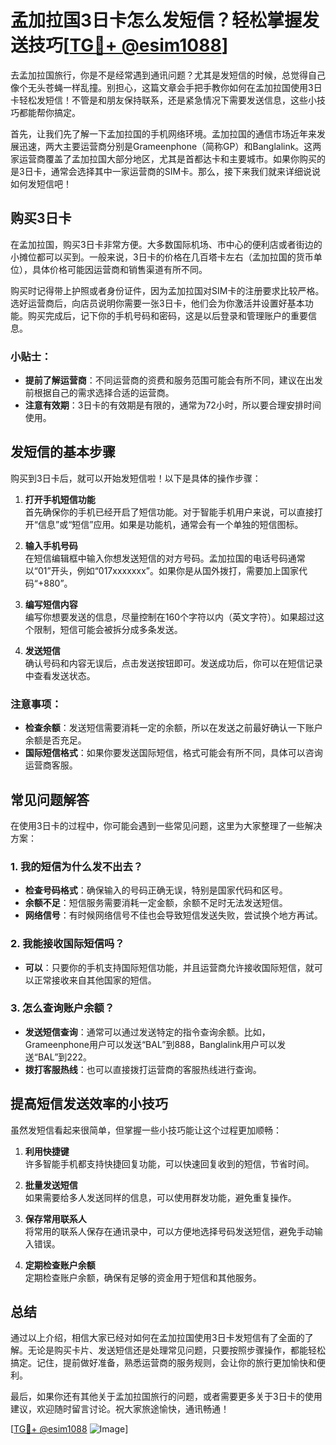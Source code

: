 # 孟加拉国3日卡怎么发短信？轻松掌握发送技巧[[TG💪+ @esim1088](https://t.me/s/esim1088)]

去孟加拉国旅行，你是不是经常遇到通讯问题？尤其是发短信的时候，总觉得自己像个无头苍蝇一样乱撞。别担心，这篇文章会手把手教你如何在孟加拉国使用3日卡轻松发短信！不管是和朋友保持联系，还是紧急情况下需要发送信息，这些小技巧都能帮你搞定。

首先，让我们先了解一下孟加拉国的手机网络环境。孟加拉国的通信市场近年来发展迅速，两大主要运营商分别是Grameenphone（简称GP）和Banglalink。这两家运营商覆盖了孟加拉国大部分地区，尤其是首都达卡和主要城市。如果你购买的是3日卡，通常会选择其中一家运营商的SIM卡。那么，接下来我们就来详细说说如何发短信吧！

## 购买3日卡

在孟加拉国，购买3日卡非常方便。大多数国际机场、市中心的便利店或者街边的小摊位都可以买到。一般来说，3日卡的价格在几百塔卡左右（孟加拉国的货币单位），具体价格可能因运营商和销售渠道有所不同。

购买时记得带上护照或者身份证件，因为孟加拉国对SIM卡的注册要求比较严格。选好运营商后，向店员说明你需要一张3日卡，他们会为你激活并设置好基本功能。购买完成后，记下你的手机号码和密码，这是以后登录和管理账户的重要信息。

### 小贴士：
- **提前了解运营商**：不同运营商的资费和服务范围可能会有所不同，建议在出发前根据自己的需求选择合适的运营商。
- **注意有效期**：3日卡的有效期是有限的，通常为72小时，所以要合理安排时间使用。

## 发短信的基本步骤

购买到3日卡后，就可以开始发短信啦！以下是具体的操作步骤：

1. **打开手机短信功能**  
   首先确保你的手机已经开启了短信功能。对于智能手机用户来说，可以直接打开“信息”或“短信”应用。如果是功能机，通常会有一个单独的短信图标。

2. **输入手机号码**  
   在短信编辑框中输入你想发送短信的对方号码。孟加拉国的电话号码通常以“01”开头，例如“017xxxxxxx”。如果你是从国外拨打，需要加上国家代码“+880”。

3. **编写短信内容**  
   编写你想要发送的信息，尽量控制在160个字符以内（英文字符）。如果超过这个限制，短信可能会被拆分成多条发送。

4. **发送短信**  
   确认号码和内容无误后，点击发送按钮即可。发送成功后，你可以在短信记录中查看发送状态。

### 注意事项：
- **检查余额**：发送短信需要消耗一定的余额，所以在发送之前最好确认一下账户余额是否充足。
- **国际短信格式**：如果你要发送国际短信，格式可能会有所不同，具体可以咨询运营商客服。

## 常见问题解答

在使用3日卡的过程中，你可能会遇到一些常见问题，这里为大家整理了一些解决方案：

### 1. 我的短信为什么发不出去？
- **检查号码格式**：确保输入的号码正确无误，特别是国家代码和区号。
- **余额不足**：短信服务需要消耗一定金额，余额不足时无法发送短信。
- **网络信号**：有时候网络信号不佳也会导致短信发送失败，尝试换个地方再试。

### 2. 我能接收国际短信吗？
- **可以**：只要你的手机支持国际短信功能，并且运营商允许接收国际短信，就可以正常接收来自其他国家的短信。

### 3. 怎么查询账户余额？
- **发送短信查询**：通常可以通过发送特定的指令查询余额。比如，Grameenphone用户可以发送“BAL”到888，Banglalink用户可以发送“BAL”到222。
- **拨打客服热线**：也可以直接拨打运营商的客服热线进行查询。

## 提高短信发送效率的小技巧

虽然发短信看起来很简单，但掌握一些小技巧能让这个过程更加顺畅：

1. **利用快捷键**  
   许多智能手机都支持快捷回复功能，可以快速回复收到的短信，节省时间。

2. **批量发送短信**  
   如果需要给多人发送同样的信息，可以使用群发功能，避免重复操作。

3. **保存常用联系人**  
   将常用的联系人保存在通讯录中，可以方便地选择号码发送短信，避免手动输入错误。

4. **定期检查账户余额**  
   定期检查账户余额，确保有足够的资金用于短信和其他服务。

## 总结

通过以上介绍，相信大家已经对如何在孟加拉国使用3日卡发短信有了全面的了解。无论是购买卡片、发送短信还是处理常见问题，只要按照步骤操作，都能轻松搞定。记住，提前做好准备，熟悉运营商的服务规则，会让你的旅行更加愉快和便利。

最后，如果你还有其他关于孟加拉国旅行的问题，或者需要更多关于3日卡的使用建议，欢迎随时留言讨论。祝大家旅途愉快，通讯畅通！

[[TG💪+ @esim1088](https://t.me/s/esim1088) ![Image](https://i.postimg.cc/4NQfJmqS/Snipaste-2025-05-13-00-14-12.png)]